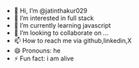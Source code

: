 - 👋 Hi, I’m @jatinthakur029
- 👀 I’m interested in full stack
- 🌱 I’m currently learning javascript
- 💞️ I’m looking to collaborate on ...
- 📫 How to reach me via github,linkedin,X
- 😄 Pronouns: he
- ⚡ Fun fact: i am alive

<!---
jatinthakur029/jatinthakur029 is a ✨ special ✨ repository because its `README.md` (this file) appears on your GitHub profile.
You can click the Preview link to take a look at your changes.
--->
